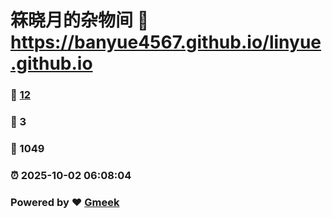 # 箖晓月的杂物间 :link: https://banyue4567.github.io/linyue.github.io 
### :page_facing_up: [12](https://banyue4567.github.io/linyue.github.io/tag.html) 
### :speech_balloon: 3 
### :hibiscus: 1049 
### :alarm_clock: 2025-10-02 06:08:04 
### Powered by :heart: [Gmeek](https://github.com/Meekdai/Gmeek)

